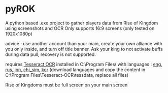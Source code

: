 # pyROK

A python based .exe project to gather players data from Rise of Kingdom using screenshots and OCR
Only supports 16:9 screens (only tested on 1920x1080p)

advice : use another account than your main, create your own alliance with you only inside, and turn off title banner. Ask your king to not activate buffs during data pull, recovery is not supported.

requires [Tesseract OCR](https://github.com/UB-Mannheim/tesseract/wiki) installed in C:\Program Files\ with languages : [eng, rus, jpn, chi_sim, kor](https://github.com/tesseract-ocr/tessdata) (download languages and copy the content in C:\Program Files\Tesseract-OCR\tessdata, replace all files)

Rise of Kingdoms must be full screen on your main screen
